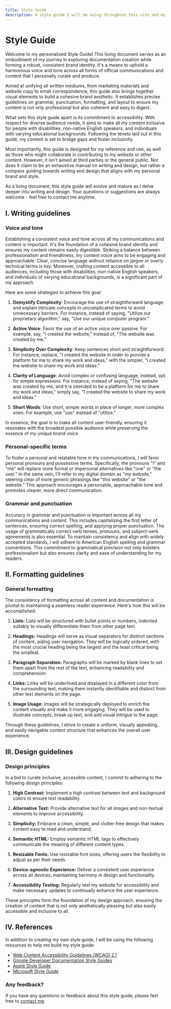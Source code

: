 ```yaml
---
title: Style Guide
description: A style guide I will be using throughout this site and my work in general.
---
```


# Style Guide

Welcome to my personalized Style Guide! This living document serves as an embodiment of my journey in exploring documentation creation while forming a robust, consistent brand identity. It's a means to uphold a harmonious voice and tone across all forms of official communications and content that I personally curate and produce.

Aimed at unifying all written mediums, from marketing materials and website copy to email correspondence, this guide also brings together visual elements to build a cohesive brand aesthetic. It establishes precise guidelines on grammar, punctuation, formatting, and layout to ensure my content is not only professional but also coherent and easy to digest.

What sets this style guide apart is its commitment to accessibility. With respect for diverse audience needs, it aims to make all my content inclusive for people with disabilities, non-native English speakers, and individuals with varying educational backgrounds. Following the tenets laid out in this guide, my content is set to bridge gaps and foster inclusivity.

Most importantly, this guide is designed for my reference and use, as well as those who might collaborate in contributing to my website or other content. However, it isn't aimed at third parties or the general public. Nor does it claim to be an exhaustive manual on writing and design, but rather a compass guiding towards writing and design that aligns with my personal brand and style.

As a living document, this style guide will evolve and mature as I delve deeper into writing and design. Your questions or suggestions are always welcome - feel free to contact me anytime.

## I. Writing guidelines

### Voice and tone

Establishing a consistent voice and tone across all my communications and content is important. It's the foundation of a cohesive brand identity and ensures my content remains easily digestible. Striking a balance between professionalism and friendliness, my content voice aims to be engaging and approachable. Clear, concise language without reliance on jargon or overly technical terms is key. Moreover, crafting content accessible to all audiences, including those with disabilities, non-native English speakers, and individuals of varying educational backgrounds, is a significant part of my approach.

Here are some strategies to achieve this goal:

1. **Demystify Complexity**: Encourage the use of straightforward language and explain intricate concepts in uncomplicated terms to avoid unnecessary barriers. For instance, instead of saying, "Utilize our proprietary algorithm," say, "Use our unique computer program."

2. **Active Voice**: Favor the use of an active voice over passive. For example, say, "I created the website," instead of, "The website was created by me."

3. **Simplicity Over Complexity**: Keep sentences short and straightforward. For instance, replace, "I created the website in order to provide a platform for me to share my work and ideas," with the simpler, "I created the website to share my work and ideas."

4. **Clarity of Language**: Avoid complex or confusing language; instead, opt for simple expressions. For instance, instead of saying, "The website was created by me, and it is intended to be a platform for me to share my work and ideas," simply say, "I created the website to share my work and ideas."

5. **Short Words**: Use short, simple words in place of longer, more complex ones. For example, use "use" instead of "utilize."

In essence, the goal is to make all content user-friendly, ensuring it resonates with the broadest possible audience while preserving the essence of my unique brand voice.

### Personal-specific terms

To foster a personal and relatable tone in my communications, I will favor personal pronouns and possessive terms. Specifically, the pronouns "I" and "me" will replace more formal or impersonal alternatives like "one" or "the user." In the same vein, I'll refer to my digital domain as "my website," steering clear of more generic phrasings like "this website" or "the website." This approach encourages a personable, approachable tone and promotes clearer, more direct communication.

### Grammar and punctuation

Accuracy in grammar and punctuation is important across all my communications and content. This includes capitalizing the first letter of sentences, ensuring correct spelling, and applying proper punctuation. The usage of grammatically correct verb tenses, pronouns, and subject-verb agreements is also essential. To maintain consistency and align with widely accepted standards, I will adhere to American English spelling and grammar conventions. This commitment to grammatical precision not only bolsters professionalism but also ensures clarity and ease of understanding for my readers.

## II. Formatting guidelines

### General formatting

The consistency of formatting across all content and documentation is pivotal to maintaining a seamless reader experience. Here's how this will be accomplished:

1. **Lists:** Lists will be structured with bullet points or numbers, indented suitably to visually differentiate them from other page text.

2. **Headings:** Headings will serve as visual separators for distinct sections of content, aiding user navigation. They will be logically ordered, with the most crucial heading being the largest and the least critical being the smallest.

3. **Paragraph Separation:** Paragraphs will be marked by blank lines to set them apart from the rest of the text, enhancing readability and comprehension.

4. **Links:** Links will be underlined and displayed in a different color from the surrounding text, making them instantly identifiable and distinct from other text elements on the page.

5. **Image Usage:** Images will be strategically deployed to enrich the content visually and make it more engaging. They will be used to illustrate concepts, break up text, and add visual intrigue to the page.

Through these guidelines, I strive to create a uniform, visually appealing, and easily navigable content structure that enhances the overall user experience.

## III. Design guidelines

### Design principles

In a bid to curate inclusive, accessible content, I commit to adhering to the following design principles:

1. **High Contrast:** Implement a high contrast between text and background colors to ensure text readability.

2. **Alternative Text:** Provide alternative text for all images and non-textual elements to improve accessibility.

3. **Simplicity:** Embrace a clean, simple, and clutter-free design that makes content easy to read and understand.

4. **Semantic HTML:** Employ semantic HTML tags to effectively communicate the meaning of different content types.

5. **Resizable Fonts:** Use resizable font sizes, offering users the flexibility to adjust as per their needs.

6. **Device-agnostic Experience:** Deliver a consistent user experience across all devices, maintaining harmony in design and functionality.

7. **Accessibility Testing:** Regularly test my website for accessibility and make necessary updates to continually enhance the user experience.

These principles form the foundation of my design approach, ensuring the creation of content that is not only aesthetically pleasing but also easily accessible and inclusive to all.

## IV. References

In addition to creating my own style guide, I will be using the following resources to help me build my style guide:

* [Web Content Accessibility Guidelines (WCAG) 2.1](https://www.w3.org/WAI/standards-guidelines/wcag/)
* [Google Developer Documentation Style Guides](https://developers.google.com/style)
* [Apple Style Guide](https://support.apple.com/en-ca/guide/applestyleguide/welcome/web)
* [Microsoft Style Guide](https://www.microsoft.com/en-us/style-guide)

### Any feedback?

If you have any questions or feedback about this style guide, please feel free to [contact me](/contact/).